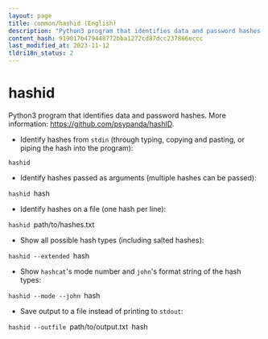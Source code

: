 ```yaml
---
layout: page
title: common/hashid (English)
description: "Python3 program that identifies data and password hashes."
content_hash: 919017b479448772bba1272cd87dcc237866eccc
last_modified_at: 2023-11-12
tldri18n_status: 2
---
```

# hashid

Python3 program that identifies data and password hashes.
More information: <https://github.com/psypanda/hashID>.

- Identify hashes from `stdin` (through typing, copying and pasting, or piping the hash into the program):

`hashid`

- Identify hashes passed as arguments (multiple hashes can be passed):

`hashid `<span class="tldr-var badge badge-pill bg-dark-lm bg-white-dm text-white-lm text-dark-dm font-weight-bold">hash</span>

- Identify hashes on a file (one hash per line):

`hashid `<span class="tldr-var badge badge-pill bg-dark-lm bg-white-dm text-white-lm text-dark-dm font-weight-bold">path/to/hashes.txt</span>

- Show all possible hash types (including salted hashes):

`hashid --extended `<span class="tldr-var badge badge-pill bg-dark-lm bg-white-dm text-white-lm text-dark-dm font-weight-bold">hash</span>

- Show `hashcat`'s mode number and `john`'s format string of the hash types:

`hashid --mode --john `<span class="tldr-var badge badge-pill bg-dark-lm bg-white-dm text-white-lm text-dark-dm font-weight-bold">hash</span>

- Save output to a file instead of printing to `stdout`:

`hashid --outfile `<span class="tldr-var badge badge-pill bg-dark-lm bg-white-dm text-white-lm text-dark-dm font-weight-bold">path/to/output.txt</span>` `<span class="tldr-var badge badge-pill bg-dark-lm bg-white-dm text-white-lm text-dark-dm font-weight-bold">hash</span>
